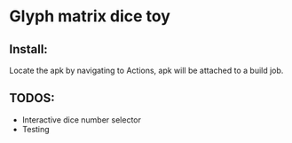 # Glyph matrix dice toy

## Install:
Locate the apk by navigating to Actions, apk will be attached to a build job.

## TODOS:
- Interactive dice number selector
- Testing
